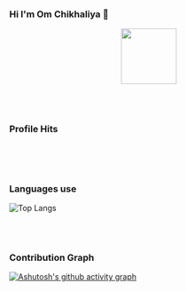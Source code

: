 ### Hi I'm Om Chikhaliya 👋

<div id="header" align="center">
  <img src="https://media.giphy.com/media/M9gbBd9nbDrOTu1Mqx/giphy.gif" width="100"/>
</div>

<br></br>

### Profile Hits
<img src="https://komarev.com/ghpvc/?username=omchikhaliya&style=flat-square&color=blue" alt=""/>

<br></br>

### Languages use

![Top Langs](https://github-readme-stats.vercel.app/api/top-langs/?username=omchikhaliya&theme=tokyonight)

<br></br>

### Contribution Graph

[![Ashutosh's github activity graph](https://github-readme-activity-graph.vercel.app/graph?username=omchikhaliya&bg_color=ffcfe9&color=9e4c98&line=9e4c98&point=403d3d&area=true&hide_border=true)](https://github.com/ashutosh00710/github-readme-activity-graph)
<!--
**omchikhaliya/omchikhaliya** is a ✨ _special_ ✨ repository because its `README.md` (this file) appears on your GitHub profile.

Here are some ideas to get you started:

- 🔭 I’m currently working on ...
- 🌱 I’m currently learning ...
- 👯 I’m looking to collaborate on ...
- 🤔 I’m looking for help with ...
- 💬 Ask me about ...
- 📫 How to reach me: ...
- 😄 Pronouns: ...
- ⚡ Fun fact: ...
-->
